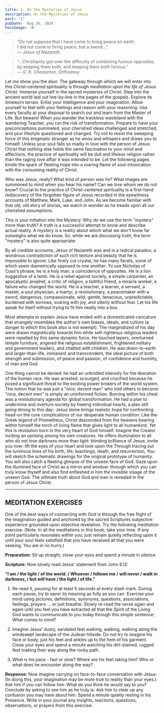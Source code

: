 ```yaml
---
title: 2. On the Mysteries of Jesus
description: On the Mysteries of Jesus
part: "1"
pubDate: 'Aug 26, 2024'
heroImage: '#'
---
```

> “Do not suppose that I have come to bring peace on earth.  
> I did not come to bring peace, but a sword…”  
> *— Jesus of Nazareth*

> “…Christianity got over the difficulty of combining furious opposites,  
> by keeping them both, and keeping them both furious.”  
> *— G. K. Chesterton, Orthodoxy*

Let me show you the door. The gateway through which we will enter into this Christ-centered spirituality is through *meditation upon the life of Jesus Christ*. Immerse yourself in the sacred mysteries of Christ. Step into the ancient world laid out line-by-line in the pages of the gospels. Explore its timeworn terrain. Enlist your intelligence and your imagination. Allow yourself to feel with your feelings and reason with your reasoning. Use every faculty at your disposal to search out and learn from the Master of Life. But beware! When you wander the trackless wasteland with the wandering Teacher, you run the risk of transformation. Prepare to have your preconceptions pummeled, your cherished ideas challenged and stretched, and your lifestyle questioned and changed. Try not to resist the sweeping force of this enigmatic stranger as he woos and whispers and draws you to himself. Unless your soul falls so madly in love with the person of Jesus Christ that nothing else holds the same fascination to your mind and affections, the practice of spirituality will be dull and lifeless religion rather than the raging love affair it was intended to be. Let the following pages kindle the spark of fleeting hope into a roaring flame of soul-intoxication with the consuming reality of Christ.

Who was Jesus, really? What kind of person was he? What images are summoned to mind when you hear his name? Can we *love* whom we do not *know*? Crucial to the practice of Christ-centered spirituality is a first-hand rediscovery of the forgotten figure of Jesus recorded in the eyewitness accounts of Matthew, Mark, Luke, and John. As we become familiar with that old, old story of stories, we watch in wonder as he treads upon all our cherished assumptions.

This is your initiation into the Mystery: Why do we use the term "mystery" more than truth? A truth is a successful attempt to know and describe actual reality. A mystery is a reality about which what we don't know far outweighs what we do know. So, while we are discussing truth, the term "mystery" is also quite appropriate:

By all credible accounts, Jesus of Nazareth was and is a radical paradox; a wondrous contradiction of such rich texture and beauty that he is impossible to ignore. Like finely cut crystal, he has many facets, some of which seem diametrically opposed to one another. To use Nicholas of Cusa's phrase, he is a holy man; a coincidence of opposites. He is a lion suggestive of a lamb. He is a rebel against society, a simple carpenter, an apocalyptic prophet, a critic of religion, a faithful friend, a miracle worker, a failure who changed the world. He is a teacher, a learner, a servant, a master, a soul physician, a martyr, a revolutionary, a peacemaker with a sword, dangerous, compassionate, wild, gentle, tenacious, unpredictable, burdened with sorrows, soaring with joy, and utterly without fear. Let his life speak for itself without trying to fit him neatly into a box.

Most attempts to explain Jesus have ended with a domesticated caricature that strangely resembles the author's own biases, ideals, and culture (a danger to which this book also is not exempt). The marginalized of his day were drawn magnetically towards him while self-righteous religious leaders were repelled by this same dynamic force. He touched lepers, overturned temple furniture, angered the religious establishment, frightened military and government leaders, and chatted with children. He was down-to-earth and larger-than-life, immanent and transcendent, the ideal picture of both strength and submission, of peace and passion, of confidence and humility, of man and God.

One thing cannot be denied: he had an unbridled intensity for the liberation of the human race. He was arrested, scourged, and crucified because he posed a significant threat to the existing power brokers of the world system. The notion that he was just a "nice, decent man" who told others to become "nice, decent men" is simply an uninformed fiction. Burning within his chest was a revolutionary agenda for global transformation. He had a plan to undermine and overturn society by freeing individual hearts, a plan still going strong to this day- Jesus alone brings realistic hope for confronting head-on the core complications of our desperate human condition: Like the Greek legend of Prometheus, Christ descended from the heavens bearing within himself the torch of living flame that gives light to all humankind. Yet this is revolution born in the very heart of God himself. Imagine the Creator inciting an uprising among his own creatures. He offers illumination to all who do not love darkness more than light: blinding brilliance of Jesus: invite you now: lift the eyes of your heart and look upon the Through tracing out the luminous lines of his birth, life, teachings, death, and resurrection, You will sketch the schematic drawings for the original prototype of humanity. You will also catch a fleeting glimpse of the unseen face of God. Gaze upon the illumined face of Christ as a mirror and window: through which you can truly know thyself and also find enfleshed in him the invisible visage of the unseen God. The ultimate truth about God and man is revealed in the person of Jesus Christ.

---

## MEDITATION EXERCISES

One of the best ways of connecting with God is through the free flight of the imagination guided and anchored by the sacred Scriptures subjective experience grounded upon objective revelation. Try the following meditation exercise: (Note: In all the meditations in this book; take your time. If any point particularly resonates within you; just remain quietly reflecting upon it until your soul feels satisfied that you have received all that you were seeking. You are in no hurry.)

**Preparation:** Sit up straight, close your eyes and spend a minute in silence.

**Scripture:** Now slowly read Jesus' statement from John 8.12: 

**"I am / the light / of the world. / Whoever / follows me / will never / walk in darkness, / but will have / the light / of life."**

1. Re-read it, pausing for at least 5 seconds at every slash mark. During each pause, try to savor its meaning as fully as you can. Exercise your mind using pictures, definitions, synonyms, questions, associations, feelings, prayers ... or just breathe: Slowly re-read the verse again and again until you feel you have extracted all that the Spirit of the Living God wants to communicate to you today through this simple sentence: What comes to mind?

2. Imagine Jesus' dusty, sandaled feet walking, walking, walking along the windswept landscape of the Judean hillside. Do not try to imagine his face or body, just his feet and ankles up to the hem of his garment. Close your eyes and spend a minute watching his dirt-stained, rugged feet making their way along the rocky path. 

3. What is his pace - fast or slow? Where are his feet taking him? Who or what does he encounter along the way?

**Response:** Now imagine carrying on face-to-face conversation with Jesus: (In doing this, your imagination may be more true to reality than your eyes.) Ask him if you can follow him: What do you think he would say to you? Conclude by asking to see him as he truly is. Ask him to clear up any confusion you may have about him. Spend a minute quietly resting in his Presence. Write in your journal any insights, reactions, questions, observations, or prayers from this exercise:
